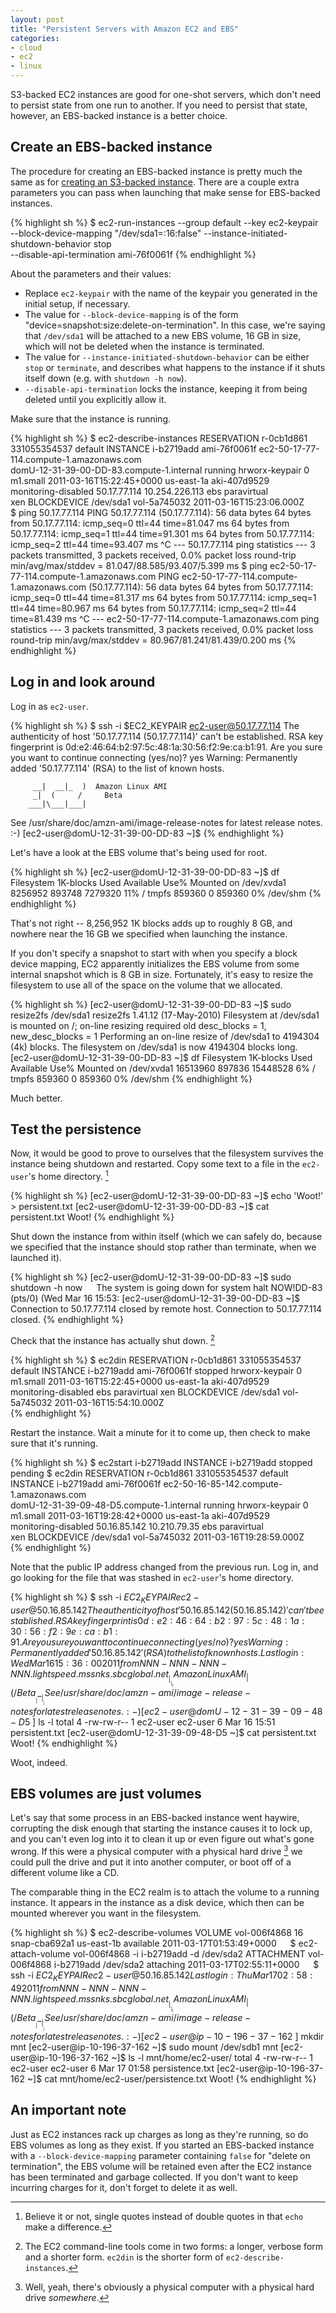 ```yaml
---
layout: post
title: "Persistent Servers with Amazon EC2 and EBS"
categories:
- cloud
- ec2
- linux
---
```

S3-backed EC2 instances are good for one-shot servers, which don't need to persist state
from one run to another. If you need to persist that state, however, an EBS-backed instance
is a better choice.

## Create an EBS-backed instance

The procedure for creating an EBS-backed instance is pretty much the same as for
[creating an S3-backed instance](/2011/03/16/babys-first-ec2-instance.html). There are
a couple extra parameters you can pass when launching that make sense
for EBS-backed instances.

{% highlight sh %}
  $ ec2-run-instances --group default --key ec2-keypair \
    --block-device-mapping "/dev/sda1=:16:false" --instance-initiated-shutdown-behavior stop \
    --disable-api-termination ami-76f0061f
{% endhighlight %}

About the parameters and their values:

* Replace `ec2-keypair` with the name of the keypair you generated in the initial setup,
  if necessary.
* The value for `--block-device-mapping` is of the form "device=snapshot:size:delete-on-termination".
  In this case, we're saying that `/dev/sda1` will be attached to a new EBS volume, 16 GB in size,
  which will not be deleted when the instance is terminated.
* The value for `--instance-initiated-shutdown-behavior` can be either `stop` or `terminate`,
  and describes what happens to the instance if it shuts itself down (e.g. with
  `shutdown -h now`).
* `--disable-api-termination` locks the instance, keeping it from being deleted until you
  explicitly allow it.

Make sure that the instance is running.

{% highlight sh %}
  $ ec2-describe-instances
  RESERVATION   r-0cb1d861      331055354537    default
  INSTANCE      i-b2719add      ami-76f0061f    ec2-50-17-77-114.compute-1.amazonaws.com  \
                domU-12-31-39-00-DD-83.compute-1.internal       running hrworx-keypair  0 \
                m1.small  2011-03-16T15:22:45+0000  us-east-1a  aki-407d9529              \
                monitoring-disabled     50.17.77.114    10.254.226.113  ebs   paravirtual \
                xen	
  BLOCKDEVICE   /dev/sda1       vol-5a745032    2011-03-16T15:23:06.000Z	
  $ ping 50.17.77.114
  PING 50.17.77.114 (50.17.77.114): 56 data bytes
  64 bytes from 50.17.77.114: icmp_seq=0 ttl=44 time=81.047 ms
  64 bytes from 50.17.77.114: icmp_seq=1 ttl=44 time=91.301 ms
  64 bytes from 50.17.77.114: icmp_seq=2 ttl=44 time=93.407 ms
  ^C
  --- 50.17.77.114 ping statistics ---
  3 packets transmitted, 3 packets received, 0.0% packet loss
  round-trip min/avg/max/stddev = 81.047/88.585/93.407/5.399 ms
  $ ping ec2-50-17-77-114.compute-1.amazonaws.com
  PING ec2-50-17-77-114.compute-1.amazonaws.com (50.17.77.114): 56 data bytes
  64 bytes from 50.17.77.114: icmp_seq=0 ttl=44 time=81.317 ms
  64 bytes from 50.17.77.114: icmp_seq=1 ttl=44 time=80.967 ms
  64 bytes from 50.17.77.114: icmp_seq=2 ttl=44 time=81.439 ms
  ^C
  --- ec2-50-17-77-114.compute-1.amazonaws.com ping statistics ---
  3 packets transmitted, 3 packets received, 0.0% packet loss
  round-trip min/avg/max/stddev = 80.967/81.241/81.439/0.200 ms
{% endhighlight %}

## Log in and look around

Log in as `ec2-user`.

{% highlight sh %}
  $ ssh -i $EC2_KEYPAIR ec2-user@50.17.77.114
  The authenticity of host '50.17.77.114 (50.17.77.114)' can't be established.
  RSA key fingerprint is 0d:e2:46:64:b2:97:5c:48:1a:30:56:f2:9e:ca:b1:91.
  Are you sure you want to continue connecting (yes/no)? yes
  Warning: Permanently added '50.17.77.114' (RSA) to the list of known hosts.

         __|  __|_  )  Amazon Linux AMI
         _|  (     /     Beta
        ___|\___|___|

  See /usr/share/doc/amzn-ami/image-release-notes for latest release notes. :-)
  [ec2-user@domU-12-31-39-00-DD-83 ~]$ 
{% endhighlight %}

Let's have a look at the EBS volume that's being used for root.

{% highlight sh %}
  [ec2-user@domU-12-31-39-00-DD-83 ~]$ df
  Filesystem           1K-blocks      Used Available Use% Mounted on
  /dev/xvda1             8256952    893748   7279320  11% /
  tmpfs                   859360         0    859360   0% /dev/shm
{% endhighlight %}

That's not right -- 8,256,952 1K blocks adds up to roughly 8 GB, and nowhere near the 16 GB
we specified when launching the instance.

If you don't specify a snapshot to start with when you specify a block device mapping, EC2
apparently initializes the EBS volume from some internal snapshot which is 8 GB in size.
Fortunately, it's easy to resize the filesystem to use all of the space on the volume that
we allocated.

{% highlight sh %}
  [ec2-user@domU-12-31-39-00-DD-83 ~]$ sudo resize2fs /dev/sda1
  resize2fs 1.41.12 (17-May-2010)
  Filesystem at /dev/sda1 is mounted on /; on-line resizing required
  old desc_blocks = 1, new_desc_blocks = 1
  Performing an on-line resize of /dev/sda1 to 4194304 (4k) blocks.
  The filesystem on /dev/sda1 is now 4194304 blocks long.
   
  [ec2-user@domU-12-31-39-00-DD-83 ~]$ df
  Filesystem           1K-blocks      Used Available Use% Mounted on
  /dev/xvda1            16513960    897836  15448528   6% /
  tmpfs                   859360         0    859360   0% /dev/shm
{% endhighlight %}

Much better.

## Test the persistence

Now, it would be good to prove to ourselves that the filesystem survives the instance being shutdown
and restarted. Copy some text to a file in the `ec2-user`'s home directory. [^fn1]

{% highlight sh %}
  [ec2-user@domU-12-31-39-00-DD-83 ~]$ echo 'Woot!' > persistent.txt
  [ec2-user@domU-12-31-39-00-DD-83 ~]$ cat persistent.txt 
  Woot!
{% endhighlight %}

Shut down the instance from within itself (which we can safely do, because we specified that
the instance should stop rather than terminate, when we launched it).

{% highlight sh %}
  [ec2-user@domU-12-31-39-00-DD-83 ~]$ sudo shutdown -h now
   
  The system is going down for system halt NOW!DD-83 (pts/0) (Wed Mar 16 15:53:
  [ec2-user@domU-12-31-39-00-DD-83 ~]$ Connection to 50.17.77.114 closed by remote host.
  Connection to 50.17.77.114 closed.
{% endhighlight %}

Check that the instance has actually shut down. [^fn2]

{% highlight sh %}
  $ ec2din
  RESERVATION   r-0cb1d861      331055354537    default
  INSTANCE      i-b2719add      ami-76f0061f    stopped         hrworx-keypair          0 \
                m1.small  2011-03-16T15:22:45+0000  us-east-1a  aki-407d9529              \
                monitoring-disabled     ebs         paravirtual xen	
  BLOCKDEVICE	/dev/sda1	vol-5a745032	2011-03-16T15:54:10.000Z	
{% endhighlight %}

Restart the instance. Wait a minute for it to come up, then check to make sure that it's running.

{% highlight sh %}
  $ ec2start i-b2719add
  INSTANCE	i-b2719add	stopped	pending
  $ ec2din
  RESERVATION   r-0cb1d861      331055354537    default
  INSTANCE      i-b2719add      ami-76f0061f    ec2-50-16-85-142.compute-1.amazonaws.com  \
                domU-12-31-39-09-48-D5.compute-1.internal       running hrworx-keypair  0 \
                m1.small  2011-03-16T19:28:42+0000  us-east-1a  aki-407d9529              \
                monitoring-disabled     50.16.85.142    10.210.79.35  ebs   paravirtual   \
                xen	
  BLOCKDEVICE   /dev/sda1       vol-5a745032    2011-03-16T19:28:59.000Z	
{% endhighlight %}

Note that the public IP address changed from the previous run.
Log in, and go looking for the file that was stashed in `ec2-user`'s home directory.

{% highlight sh %}
  $ ssh -i $EC2_KEYPAIR ec2-user@50.16.85.142
  The authenticity of host '50.16.85.142 (50.16.85.142)' can't be established.
  RSA key fingerprint is 0d:e2:46:64:b2:97:5c:48:1a:30:56:f2:9e:ca:b1:91.
  Are you sure you want to continue connecting (yes/no)? yes
  Warning: Permanently added '50.16.85.142' (RSA) to the list of known hosts.
  Last login: Wed Mar 16 15:36:00 2011 from NNN-NNN-NNN-NNN.lightspeed.mssnks.sbcglobal.net
   
         __|  __|_  )  Amazon Linux AMI
         _|  (     /     Beta
        ___|\___|___|
   
  See /usr/share/doc/amzn-ami/image-release-notes for latest release notes. :-)
  [ec2-user@domU-12-31-39-09-48-D5 ~]$ ls -l
  total 4
  -rw-rw-r-- 1 ec2-user ec2-user 6 Mar 16 15:51 persistent.txt
  [ec2-user@domU-12-31-39-09-48-D5 ~]$ cat persistent.txt 
  Woot!
{% endhighlight %}  

Woot, indeed.

## EBS volumes are just volumes

Let's say that some process in an EBS-backed instance went haywire, corrupting the disk
enough that starting the instance causes it to lock up, and you can't even log into it
to clean it up or even figure out what's gone wrong. If this were a physical computer
with a physical hard drive [^fn3] we could pull the drive and put it into another
computer, or boot off of a different volume like a CD.

The comparable thing in the EC2 realm is to attach the volume to a running instance.
It appears in the instance as a disk device, which then can be mounted wherever you want
in the filesystem.

{% highlight sh %}
  $ ec2-describe-volumes
  VOLUME  vol-006f4868  16  snap-cba692a1 us-east-1b  available 2011-03-17T01:53:49+0000
   
  $ ec2-attach-volume vol-006f4868 -i i-b2719add -d /dev/sda2
  ATTACHMENT  vol-006f4868  i-b2719add  /dev/sda2 attaching 2011-03-17T02:55:11+0000
   
  $ ssh -i $EC2_KEYPAIR ec2-user@50.16.85.142
  Last login: Thu Mar 17 02:58:49 2011 from NNN-NNN-NNN-NNN.lightspeed.mssnks.sbcglobal.net
   
         __|  __|_  )  Amazon Linux AMI
         _|  (     /     Beta
        ___|\___|___|
   
  See /usr/share/doc/amzn-ami/image-release-notes for latest release notes. :-)
   
  [ec2-user@ip-10-196-37-162 ~]$ mkdir mnt
  [ec2-user@ip-10-196-37-162 ~]$ sudo mount /dev/sdb1 mnt
  [ec2-user@ip-10-196-37-162 ~]$ ls -l mnt/home/ec2-user/
  total 4
  -rw-rw-r-- 1 ec2-user ec2-user 6 Mar 17 01:58 persistence.txt
  [ec2-user@ip-10-196-37-162 ~]$ cat mnt/home/ec2-user/persistence.txt 
  Woot!
{% endhighlight %}

## An important note

Just as EC2 instances rack up charges as long as they're running, so do EBS volumes as long
as they exist. If you started an EBS-backed instance with a `--block-device-mapping` parameter
containing `false` for "delete on termination", the EBS volume will be retained even after
the EC2 instance has been terminated and garbage collected. If you don't want to keep incurring
charges for it, don't forget to delete it as well.

[^fn1]: Believe it or not, single quotes instead of double quotes in that `echo`
        make a difference.

[^fn2]: The EC2 command-line tools come in two forms: a longer, verbose form and a shorter form.
        `ec2din` is the shorter form of `ec2-describe-instances`.

[^fn3]: Well, yeah, there's obviously a physical computer with a physical hard drive
        _somewhere_.
